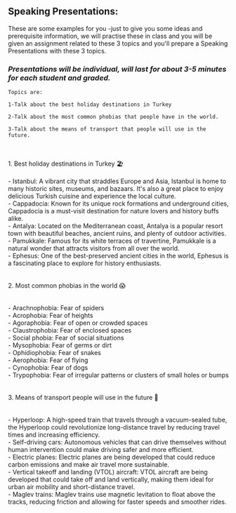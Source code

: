 ## Speaking Presentations:  </br>
These are some examples for you -just to give you some ideas and prerequisite information, we will practise these in class and you will be given an assignment related to these 3 topics and you'll prepare a Speaking Presentations with these 3 topics. 

### _Presentations will be individual, will last for about 3-5 minutes for each student and graded._ </br>
````
Topics are:

1-Talk about the best holiday destinations in Turkey
  
2-Talk about the most common phobias that people have in the world.

3-Talk about the means of transport that people will use in the future.

````
</br>
</br>
1. Best holiday destinations in Turkey 🏖️
</br>
</br>
    - Istanbul: A vibrant city that straddles Europe and Asia, Istanbul is home to many historic sites, museums, and bazaars. It's also a great place to enjoy delicious Turkish cuisine and experience the local culture. </br>
    - Cappadocia: Known for its unique rock formations and underground cities, Cappadocia is a must-visit destination for nature lovers and history buffs alike. </br>
    - Antalya: Located on the Mediterranean coast, Antalya is a popular resort town with beautiful beaches, ancient ruins, and plenty of outdoor activities. </br>
    - Pamukkale: Famous for its white terraces of travertine, Pamukkale is a natural wonder that attracts visitors from all over the world. </br>
    - Ephesus: One of the best-preserved ancient cities in the world, Ephesus is a fascinating place to explore for history enthusiasts. </br>
   
</br>
</br>
2. Most common phobias in the world 😱 </br>
</br>
</br>
    - Arachnophobia: Fear of spiders </br>
    - Acrophobia: Fear of heights </br>
    - Agoraphobia: Fear of open or crowded spaces </br>
    - Claustrophobia: Fear of enclosed spaces </br>
    - Social phobia: Fear of social situations </br>
    - Mysophobia: Fear of germs or dirt </br>
    - Ophidiophobia: Fear of snakes </br>
    - Aerophobia: Fear of flying </br>
    - Cynophobia: Fear of dogs </br>
    - Trypophobia: Fear of irregular patterns or clusters of small holes or bumps </br>
   
</br>
</br>
3. Means of transport people will use in the future 🚀 </br>
</br>
</br>
    - Hyperloop: A high-speed train that travels through a vacuum-sealed tube, the Hyperloop could revolutionize long-distance travel by reducing travel times and increasing efficiency. </br>
    - Self-driving cars: Autonomous vehicles that can drive themselves without human intervention could make driving safer and more efficient. </br>
    - Electric planes: Electric planes are being developed that could reduce carbon emissions and make air travel more sustainable. </br>
    - Vertical takeoff and landing (VTOL) aircraft: VTOL aircraft are being developed that could take off and land vertically, making them ideal for urban air mobility and short-distance travel. </br>
    - Maglev trains: Maglev trains use magnetic levitation to float above the tracks, reducing friction and allowing for faster speeds and smoother rides. </br>
   
